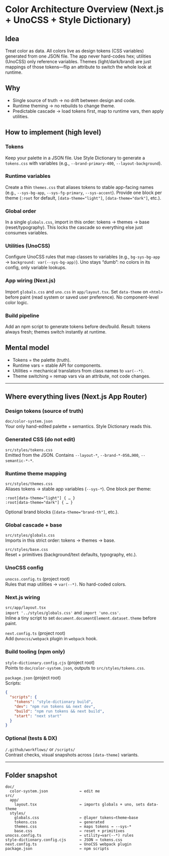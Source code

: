 # Color Architecture Overview (Next.js + UnoCSS + Style Dictionary)

## Idea
Treat color as data. All colors live as design tokens (CSS variables) generated from one JSON file. The app never hard-codes hex; utilities (UnoCSS) only reference variables. Themes (light/dark/brand) are just mappings of those tokens—flip an attribute to switch the whole look at runtime.

## Why
- Single source of truth → no drift between design and code.
- Runtime theming → no rebuilds to change theme.
- Predictable cascade → load tokens first, map to runtime vars, then apply utilities.

## How to implement (high level)
### Tokens
Keep your palette in a JSON file. Use Style Dictionary to generate a `tokens.css` with variables (e.g., `--brand-primary-400`, `--layout-background`).

### Runtime variables
Create a thin `themes.css` that aliases tokens to stable app-facing names (e.g., `--sys-bg-app`, `--sys-fg-primary`, `--sys-accent`). Provide one block per theme (`:root` for default, `[data-theme="light"]`, `[data-theme="dark"]`, etc.).

### Global order
In a single `globals.css`, import in this order: tokens → themes → base (reset/typography). This locks the cascade so everything else just consumes variables.

### Utilities (UnoCSS)
Configure UnoCSS rules that map classes to variables (e.g., `bg-sys-bg-app` → `background: var(--sys-bg-app)`). Uno stays “dumb”: no colors in its config, only variable lookups.

### App wiring (Next.js)
Import `globals.css` and `uno.css` in `app/layout.tsx`. Set `data-theme` on `<html>` before paint (read system or saved user preference). No component-level color logic.

### Build pipeline
Add an npm script to generate tokens before dev/build. Result: tokens always fresh; themes switch instantly at runtime.

## Mental model
- Tokens = the palette (truth).
- Runtime vars = stable API for components.
- Utilities = mechanical translators from class names to `var(--*)`.
- Theme switching = remap vars via an attribute, not code changes.

---

## Where everything lives (Next.js App Router)

### Design tokens (source of truth)
`doc/color-system.json`  
Your only hand-edited palette + semantics. Style Dictionary reads this.

### Generated CSS (do not edit)
`src/styles/tokens.css`  
Emitted from the JSON. Contains `--layout-*`, `--brand-*-050…900`, `--semantic-*-*`.

### Runtime theme mapping
`src/styles/themes.css`  
Aliases tokens → stable app variables (`--sys-*`). One block per theme:

```
:root[data-theme="light"] { … }
:root[data-theme="dark"] { … }
```
Optional brand blocks (`[data-theme="brand-th"]`, etc.).

### Global cascade + base
`src/styles/globals.css`  
Imports in this strict order: tokens → themes → base.

`src/styles/base.css`  
Reset + primitives (background/text defaults, typography, etc.).

### UnoCSS config
`unocss.config.ts` (project root)  
Rules that map utilities → `var(--*)`. No hard-coded colors.

### Next.js wiring
`src/app/layout.tsx`  
`import '../styles/globals.css'` and `import 'uno.css'`.  
Inline a tiny script to set `document.documentElement.dataset.theme` before paint.

`next.config.ts` (project root)  
Add `@unocss/webpack` plugin in `webpack` hook.

### Build tooling (npm only)
`style-dictionary.config.cjs` (project root)  
Points to `doc/color-system.json`, outputs to `src/styles/tokens.css`.

`package.json` (project root)  
Scripts:
```json
{
  "scripts": {
    "tokens": "style-dictionary build",
    "dev": "npm run tokens && next dev",
    "build": "npm run tokens && next build",
    "start": "next start"
  }
}
```

### Optional (tests & DX)
`/.github/workflows/` or `/scripts/`  
Contrast checks, visual snapshots across `[data-theme]` variants.

---

## Folder snapshot
```
doc/
  color-system.json              ← edit me
src/
  app/
    layout.tsx                   ← imports globals + uno, sets data-theme
  styles/
    globals.css                  ← @layer tokens→theme→base
    tokens.css                   ← generated
    themes.css                   ← maps tokens → --sys-*
    base.css                     ← reset + primitives
unocss.config.ts                 ← utility→var(--*) rules
style-dictionary.config.cjs      ← JSON → tokens.css
next.config.ts                   ← UnoCSS webpack plugin
package.json                     ← npm scripts
```

